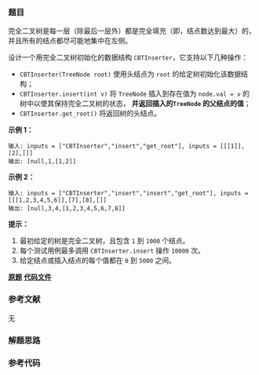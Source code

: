 ### 题目
完全二叉树是每一层（除最后一层外）都是完全填充（即，结点数达到最大）的，并且所有的结点都尽可能地集中在左侧。

设计一个用完全二叉树初始化的数据结构 `CBTInserter`，它支持以下几种操作：

  * `CBTInserter(TreeNode root)` 使用头结点为 `root` 的给定树初始化该数据结构；
  * `CBTInserter.insert(int v)` 将 `TreeNode` 插入到存在值为 `node.val = v`  的树中以使其保持完全二叉树的状态， **并返回插入的`TreeNode` 的父结点的值**；
  * `CBTInserter.get_root()` 将返回树的头结点。



**示例 1：**

    
    
    输入: inputs = ["CBTInserter","insert","get_root"], inputs = [[[1]],[2],[]]
    输出: [null,1,[1,2]]
    

**示例 2：**

    
    
    输入: inputs = ["CBTInserter","insert","insert","get_root"], inputs = [[[1,2,3,4,5,6]],[7],[8],[]]
    输出: [null,3,4,[1,2,3,4,5,6,7,8]]
    



**提示：**

  1. 最初给定的树是完全二叉树，且包含 `1` 到 `1000` 个结点。
  2. 每个测试用例最多调用 `CBTInserter.insert`  操作 `10000` 次。
  3. 给定结点或插入结点的每个值都在 `0` 到 `5000` 之间。

 **[原题](https://leetcode-cn.com/problems/complete-binary-tree-inserter/)**    **[代码文件]()**


### 参考文献
无

### 解题思路




### 参考代码

```go


```




